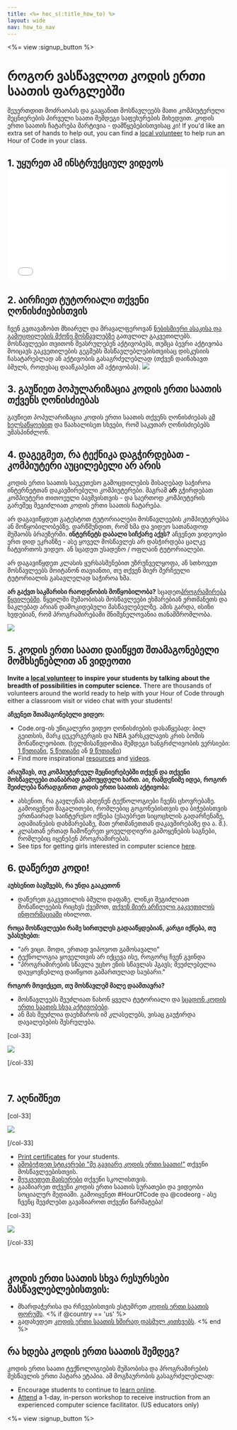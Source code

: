 ```yaml
---
title: <%= hoc_s(:title_how_to) %>
layout: wide
nav: how_to_nav
---
```

<%= view :signup_button %>

<h1>როგორ ვასწავლოთ კოდის ერთი საათის ფარგლებში</h1>

შეუერთდით მოძრაობას და გააცანით მოსწავლეებს მათი კომპიუტერული მეცნიერების პირველი საათი შემდეგი საფეხურების მიხედვით. კოდის ერთი საათის ჩატარება მარტივია - დამწყებებისთვისაც კი! If you'd like an extra set of hands to help out, you can find a [local volunteer](<%= codeorg_url('/volunteer/local') %>) to help run an Hour of Code in your class.

## 1. უყურეთ ამ ინსტრუქციულ ვიდეოს <iframe width="500" height="255" src="//www.youtube.com/embed/SrnvvWDm73k" frameborder="0" allowfullscreen mark="crwd-mark"></iframe> 

## 2. აირჩიეთ ტუტორიალი თქვენი ღონისძიებისთვის

ჩვენ გვთავაზობთ მხიარულ და მრავალფეროვან [ნებისმიერი ასაკისა და გამოცდილების მქონე მოსწავლებზე](<%= resolve_url('/learn') %>) გათვლილ გაკვეთილებს. მოსწავლეები თვითონ შეასრულებენ აქტივობებს, თუმცა ბევრი აქტივობა მოიცავს გაკვეთილების გეგმებს მასწავლებლებისთვისაც დისკუსიის ჩასატარებლად ან აქტივობის გასაგრძელებლად (თქვენ დაინახავთ ბმულს, როდესაც დააწკაპებთ ამ აქტივობას). [![](/images/fit-700/tutorials.png)](<%=resolve_url('/learn') %>)

## 3. გაუწიეთ პოპულარიზაცია კოდის ერთი საათის თქვენს ღონისძიებას

გაუწიეთ პოპულარიზაცია კოდის ერთი საათის თქვენს ღონისძიებას [ამ ხელსაწყოებით](<%= resolve_url('/promote/resources') %>) და წაახალისეთ სხვები, რომ საკუთარ ღონისძიებებს უმასპინძლონ.

## 4. დაგეგმეთ, რა ტექნიკა დაგჭირდებათ - კომპიუტერი აუცილებელი არ არის

კოდის ერთი საათის საუკეთესო გამოცდილების მისაღებად საჭიროა ინტერნეტთან დაკავშირებული კომპიუტერები. მაგრამ **არ** გჭირდებათ კომპიუტერი თითოეული ბავშვისთვის - და საერთოდ კომპიუტერის გარეშეც შეგიძლიათ კოდის ერთი საათის ჩატარება.

არ დაგავიწყდეთ გატესტოთ ტუტორიალები მოსწავლეების კომპიუტერებსა ან მოწყობილობებზე. დარწმუნდით, რომ ხმა და ვიდეო სათანადოდ მუშაობს ბრაუზერში. **ინტერნეტს დაბალი სიჩქარე აქვს?** აჩვენეთ ვიდეოები ერთ დიდ ეკრანზე - ასე ყოველ მოსწავლეს არ დასჭირდება ცალკე ჩატვირთოს ვიდეო. ან სცადეთ უსადენო / ოფლაინ ტუტორიალები.

არ დაგავიწყდეთ კლასის ყურსასმენებით უზრუნველყოფა, ან სთხოვეთ მოსწავლეებს მოიტანონ თავიანთი, თუ თქვენ მიერ შერჩეული ტუტორიალის გასავლელად საჭიროა ხმა.

**არ გაქვთ საკმარისი რაოდენობის მოწყობილობა?** სცადეთ[პროგრამირება წყვილებში](https://www.youtube.com/watch?v=vgkahOzFH2Q). წყვილში მუშაობისას მოსწავლეები ეხმარებიან ერთმანეთს და ნაკლებად არიან დამოკიდებული მასწავლებელზე. ამის გარდა, ისინი ხვდებიან, რომ პროგრამირებაში მნიშვნელოვანია თანამშრომლობა.

<img src="/images/fit-350/group_ipad.jpg" />

## 5. კოდის ერთი საათი დაიწყეთ შთამაგონებელი მომხსენებლით ან ვიდეოთი

**Invite a [local volunteer](<%= codeorg_url('/volunteer/local') %>) to inspire your students by talking about the breadth of possibilities in computer science.** There are thousands of volunteers around the world ready to help with your Hour of Code through either a classroom visit or video chat with your students!

**აჩვენეთ შთამაგონებელი ვიდეო:**

- Code.org-ის უნიკალური ვიდეო ღონისძიების დასაწყებად: ბილ გეითსის, მარკ ცუკერგერგის და NBA ვარსკვლავის კრის ბოშის მონაწილეობით. (ხელმისაწვდომია შემდეგი ხანგრძლივობის ვერსიები: [1 წუთიანი](https://www.youtube.com/watch?v=qYZF6oIZtfc), [5 წუთიანი](https://www.youtube.com/watch?v=nKIu9yen5nc) ან [9 წუთიანი](https://www.youtube.com/watch?v=dU1xS07N-FA))
- Find more inspirational [resources](<%= codeorg_url('/inspire') %>) and [videos](https://www.youtube.com/playlist?list=PLzdnOPI1iJNfpD8i4Sx7U0y2MccnrNZuP).

**არაუშავს, თუ კომპიუტერეულ მეცნიერებებში თქვენ და თქვენი მოსწავლეები თანაბრად გამოუცდელი ხართ. აი, რამდენიმე იდეა, როგორ შეიძლება წარადგინოთ კოდის ერთი საათის აქტივობა:**

- ახსენით, რა გავლენას ახდენენ ტექნოლოგიები ჩვენს ცხოვრებაზე. გამოიყენეთ მაგალითები, რომლებიც გოგონებისთვის და ბიჭებისთვის ერთნაირად საინტერესო იქნება (ესაუბრეთ სიცოცხლის გადარჩენაზე, ადამიანების დახმარებაზე, მათ ერთმანეთთან დაკავშირებაზე და ა. შ.).
- კლასთან ერთად ჩამოწერეთ ყოველდღიური გამოყენების საგნები, რომლებიც იყენებენ პროგრამირებას.
- See tips for getting girls interested in computer science [here](<%= codeorg_url('/girls')%>).

## 6. დაწერეთ კოდი!

**აუხსენით ბავშვებს, რა უნდა გააკეთონ**

- დაწერეთ გაკვეთილის ბმული დაფაზე. ლინკი შეგიძლიათ მონაწილეების რიცხვს ქვემოთ, [თქვენ მიერ არჩეული გაკვეთილის ინფორმაციაში](<%= resolve_url('/learn')%>) იხილოთ.

**როცა მოსწავლეები რამე სირთულეს გადააწყდებიან, კარგი იქნება, თუ უპასუხებთ:**

- "არ ვიცი. მოდი, ერთად ვიპოვოთ გამოსავალი"
- ტექნოლოგია ყოველთვის არ იქცევა ისე, როგორც ჩვენ გვინდა
- "პროგრამირების სწავლა უცხო ენის სწავლას ჰგავს; შეუძლებელია დაუყოვნებლივ დაიწყოთ გამართულად საუბარი."

**როგორ მოვიქცეთ, თუ მოსწავლემ მალე დაამთავრა?**

- მოსწავლეებს შეუძლიათ ნახონ ყველა ტუტორიალი და [სცადონ კოდის ერთი საათის სხვა აქტივობები](<%= resolve_url('/learn')%>).
- ან მას შეუძლია დაეხმაროს იმ კლასელებს, ვისაც გაუჭირდა დავალებების შესრულება.

[col-33]

![](/images/fit-250/highschoolgirls.jpeg)

[/col-33]

<p style="clear:both">&nbsp;</p>

## 7. აღნიშნეთ

[col-33]

![](/images/fit-300/boy-certificate.jpg)

[/col-33]

- [Print certificates](<%= codeorg_url('/certificates')%>) for your students.
- [ამობეჭდეთ სტიკერები "მე გავიარე კოდის ერთი საათი!"](<%= resolve_url('/promote/resources#stickers') %>) თქვენი მოსწავლეებისთვის.
- [შეუკვეთეთ მაისურები](http://blog.code.org/post/132608499493/hour-of-code-shirts-and-more) თქვენი სკოლისთვის.
- გააზიარეთ თქვენი კოდის ერთი საათის სურათები და ვიდეობი სოციალურ მედიაში. გამოიყენეთ #HourOfCode და @codeorg - ასე ჩვენც შევძლებთ გავაზიაროთ თქვენი წარმატება!

[col-33]

![](/images/fit-260/highlight-certificates.jpg)

[/col-33]

<p style="clear:both">&nbsp;</p>

## კოდის ერთი საათის სხვა რესურსები მასწავლებლებისთვის:

- მხარდაჭერისა და რჩევებისთვის ესტუმრეთ [კოდის ერთი საათის ფორუმს](http://forum.code.org/c/plc/hour-of-code). <% if @country == 'us' %>
- გადახედეთ [კოდის ერთი საათის ხშირად დასმულ კითხვებს](https://support.code.org/hc/en-us/categories/200147083-Hour-of-Code). <% end %>

## რა ხდება კოდის ერთი საათის შემდეგ?

კოდის ერთი საათი ტექნოლოგიების მუშაობისა და პროგრამირების შესწავლის ერთი პატარა ეტაპია. ამ მოგზაურობის გასაგრძელებლად:

- Encourage students to continue to [learn online](<%= codeorg_url('/learn/beyond')%>).
- [Attend](<%= codeorg_url('/professional-development-workshops') %>) a 1-day, in-person workshop to receive instruction from an experienced computer science facilitator. (US educators only)

<%= view :signup_button %>